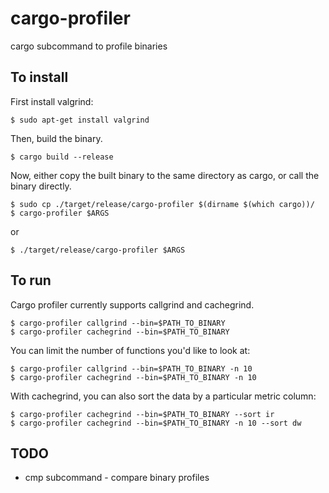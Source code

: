 # cargo-profiler
cargo subcommand to profile binaries

## To install

First install valgrind:

```
$ sudo apt-get install valgrind
```

Then, build the binary.
```
$ cargo build --release
```

Now, either copy the built binary to the same directory as cargo, or call the binary directly. 

```
$ sudo cp ./target/release/cargo-profiler $(dirname $(which cargo))/
$ cargo-profiler $ARGS
```

or 
```
$ ./target/release/cargo-profiler $ARGS
```

## To run

Cargo profiler currently supports callgrind and cachegrind. 

```
$ cargo-profiler callgrind --bin=$PATH_TO_BINARY
$ cargo-profiler cachegrind --bin=$PATH_TO_BINARY
```

You can limit the number of functions you'd like to look at:

```
$ cargo-profiler callgrind --bin=$PATH_TO_BINARY -n 10
$ cargo-profiler cachegrind --bin=$PATH_TO_BINARY -n 10
```

With cachegrind, you can also sort the data by a particular metric column:

```
$ cargo-profiler cachegrind --bin=$PATH_TO_BINARY --sort ir
$ cargo-profiler cachegrind --bin=$PATH_TO_BINARY -n 10 --sort dw
```



## TODO

* cmp subcommand - compare binary profiles
